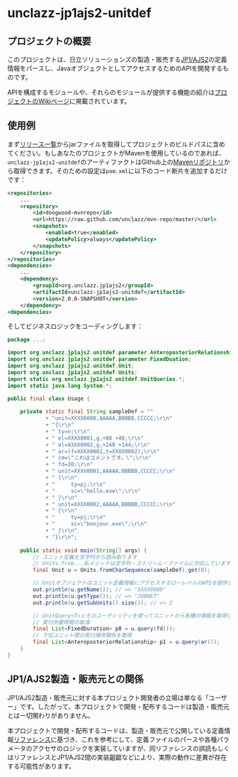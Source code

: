 # unclazz-jp1ajs2-unitdef

## プロジェクトの概要

このプロジェクトは、日立ソリューションズの製造・販売する[JP1/AJS2](http://www.hitachi-solutions.co.jp/jp1/sp/?cid=aws0004461)の定義情報をパースし、JavaオブジェクトとしてアクセスするためのAPIを開発するものです。

APIを構成するモジュールや、それらのモジュールが提供する機能の紹介は[プロジェクトのWikiページ](https://github.com/unclazz/jp1ajs2-unitdef/wiki)に掲載されています。

## 使用例

まず[リリース一覧](https://github.com/unclazz/jp1ajs2-unitdef/releases)からjarファイルを取得してプロジェクトのビルドパスに含めてください。もしあなたのプロジェクトがMavenを使用しているのであれば、`unclazz-jp1ajs2-unitdef`のアーティファクトはGithub上の[Mavenリポジトリ](https://github.com/unclazz/mvn-repo)から取得できます。そのための設定は`pom.xml`に以下のコード断片を追加するだけです：
```xml
<repositories>
	...
	<repository>
		<id>doogwood-mvnrepo</id>
		<url>https://raw.github.com/unclazz/mvn-repo/master/</url>
		<snapshots>
			<enabled>true</enabled>
			<updatePolicy>always</updatePolicy>
		</snapshots>
	</repository>
</repositories>
<dependencies>
	...
	<dependency>
		<groupId>org.unclazz.jp1ajs2</groupId>
		<artifactId>unclazz-jp1ajs2-unitdef</artifactId>
		<version>2.0.0-SNAPSHOT</version>
	</dependency>
<dependencies>
```

そしてビジネスロジックをコーディングします：
```java
package ...;

import org.unclazz.jp1ajs2.unitdef.parameter.AnteroposteriorRelationship;
import org.unclazz.jp1ajs2.unitdef.parameter.FixedDuation;
import org.unclazz.jp1ajs2.unitdef.Unit;
import org.unclazz.jp1ajs2.unitdef.Units;
import static org.unclazz.jp1ajs2.unitdef.UnitQueries.*;
import static java.lang.System.*;

public final class Usage {
	
	private static final String sampleDef = ""
			+ "unit=XXXX0000,AAAAA,BBBBB,CCCCC;\r\n"
			+ "{\r\n"
			+ "	ty=n;\r\n"
			+ "	el=XXXX0001,g,+80 +48;\r\n" 
			+ "	el=XXXX0002,g,+240 +144;\r\n"
			+ "	ar=(f=XXXX0001,t=XXXX0002);\r\n" 
			+ "	cm=\"これはコメントです。\";\r\n"
			+ "	fd=30;\r\n"
			+ "	unit=XXXX0001,AAAAA,BBBBB,CCCCC;\r\n"
			+ "	{\r\n"
			+ "		ty=pj;\r\n"
			+ "		sc=\"hello.exe\";\r\n"
			+ "	}\r\n"
			+ "	unit=XXXX0002,AAAAA,BBBBB,CCCCC;\r\n"
			+ "	{\r\n"
			+ "		ty=pj;\r\n" 
			+ "		sc=\"bonjour.exe\";\r\n"
			+ "	}\r\n"
			+ "}\r\n";
	
	public static void main(String[] args) {
		// ユニット定義を文字列から読み取ります
		// Units.from...系メソッドは文字列・ストリーム・ファイルに対応しています
		final Unit u = Units.fromCharSequence(sampleDef).get(0);

		// Unitオブジェクトはユニット定義情報にアクセスするローレベルのAPIを提供します
		out.println(u.getName()); // => "XXXX0000"
		out.println(u.getType()); // => "JOBNET"
		out.println(u.getSubUnits().size()); // => 2

		// UnitQuery<T>とそのユーティリティを使ってユニットから各種の情報を取得します
		// 実行所要時間の取得
		final List<FixedDuration> p0 = u.query(fd());
		// 下位ユニット間の実行順序関係を取得
		final List<AnteroposteriorRelationship> p1 = u.query(ar());
	}
}

```

## JP1/AJS2製造・販売元との関係

JP1/AJS2製造・販売元に対する本プロジェクト開発者の立場は単なる「ユーザー」です。したがって、本プロジェクトで開発・配布するコードは製造・販売元とは一切関わりがありません。

本プロジェクトで開発・配布するコードは、製造・販売元で公開している定義情報[リファレンス](http://www.hitachi.co.jp/Prod/comp/soft1/manual/pc/d3K2543/AJSO0001.HTM)に基づき、これを参考にして、定義ファイルのパースや各種パラメータのアクセサのロジックを実装していますが、同リファレンスの誤読もしくはリファレンスとJP1/AJS2間の実装齟齬などにより、実際の動作に差異が存在する可能性があります。
